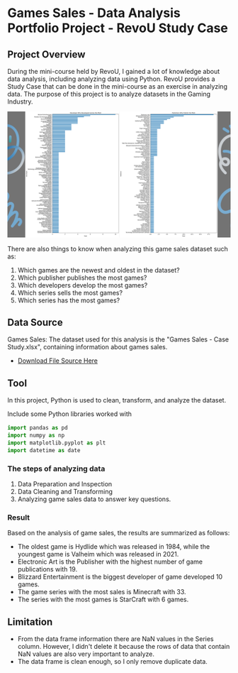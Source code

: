# Games Sales - Data Analysis Portfolio Project - RevoU Study Case

## Project Overview
During the mini-course held by RevoU, I gained a lot of knowledge about data analysis, including analyzing data using Python. 
RevoU provides a Study Case that can be done in the mini-course as an exercise in analyzing data. 
The purpose of this project is to analyze datasets in the Gaming Industry. 

![alt text](image.png)

There are also things to know when analyzing this game sales dataset such as: 
1.	Which games are the newest and oldest in the dataset?
2.	Which publisher publishes the most games?
3.	Which developers develop the most games?
4.	Which series sells the most games?
5.	Which series has the most games?
   
## Data Source
Games Sales: The dataset used for this analysis is the "Games Sales - Case Study.xlsx", containing information about games sales.
- [Download File Source Here](https://github.com/HilmaSabela/GamesSales_RevoUProject/blob/main/Games%20Sales%20-%20Case%20Study.xlsx)

## Tool
In this project, Python is used to clean, transform, and analyze the dataset.

Include some Python libraries worked with
``` python
import pandas as pd
import numpy as np
import matplotlib.pyplot as plt
import datetime as date
```

### The steps of analyzing data
1. Data Preparation and Inspection
2. Data Cleaning and Transforming
3. Analyzing game sales data to answer key questions.

### Result
Based on the analysis of game sales, the results are summarized as follows:
- The oldest game is Hydlide which was released in 1984, while the youngest game is Valheim which was released in 2021. 
- Electronic Art is the Publisher with the highest number of game publications with 19.
- Blizzard Entertainment is the biggest developer of game developed 10 games.
- The game series with the most sales is Minecraft with 33.
- The series with the most games is StarCraft with 6 games.

## Limitation
- From the data frame information there are NaN values in the Series column. 
However, I didn't delete it because the rows of data that contain NaN values are also very important to analyze.
- The data frame is clean enough, so I only remove duplicate data.

